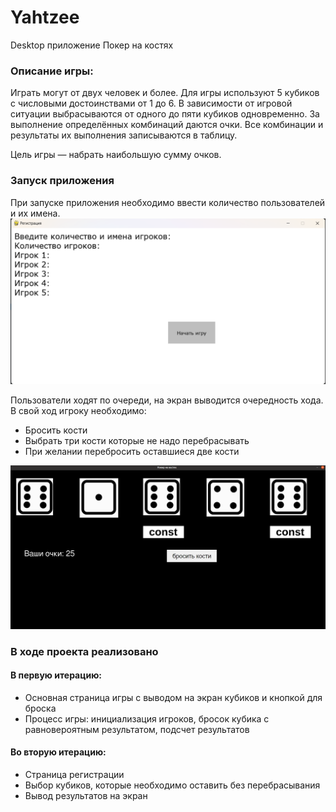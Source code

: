 # Yahtzee
Desktop приложение Покер на костях

### Описание игры:
Играть могут от двух человек и более. Для игры используют 5 кубиков с числовыми достоинствами от 1 до 6. В зависимости от игровой ситуации выбрасываются от одного до пяти кубиков одновременно. За выполнение определённых комбинаций даются очки. Все комбинации и результаты их выполнения записываются в таблицу. 

Цель игры — набрать наибольшую сумму очков.

### Запуск приложения
При запуске приложения необходимо ввести количество пользователей и их имена. 
![alt text](reg.png)

Пользователи ходят по очереди, на экран выводится очередность хода.
В свой ход игроку необходимо:
* Бросить кости
* Выбрать три кости которые не надо перебрасывать
* При желании перебросить оставшиеся две кости

![alt text](poker2.png)

### В ходе проекта реализовано
#### В первую итерацию:
* Основная страница игры с выводом на экран кубиков и кнопкой для броска
* Процесс игры: инициализация игроков, бросок кубика с равновероятным результатом, подсчет результатов
#### Во вторую итерацию:
* Страница регистрации
* Выбор кубиков, которые необходимо оставить без перебрасывания
* Вывод результатов на экран
